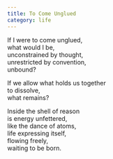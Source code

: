 ```yaml
---
title: To Come Unglued
category: life
---
```

If I were to come unglued,  
what would I be,  
unconstrained by thought,  
unrestricted by convention,  
unbound?

If we allow what holds us together   
to dissolve,  
what remains?

Inside the shell of reason  
is energy unfettered,  
like the dance of atoms,  
life expressing itself,  
flowing freely,  
waiting to be born.
